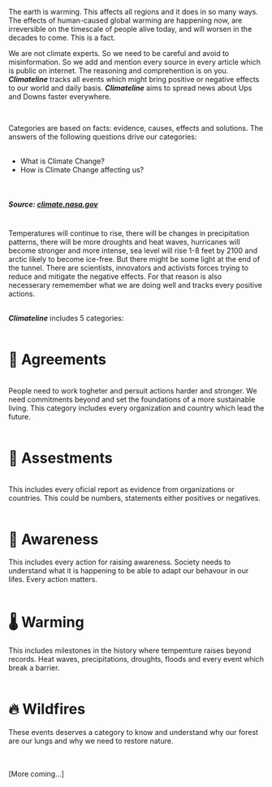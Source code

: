 The earth is warming. This affects all regions and it does in so many ways. The effects of human-caused global warming are happening now, are irreversible on the timescale of people alive today, and will worsen in the decades to come. This is a fact.

We are not climate experts. So we need to be careful and avoid to misinformation. So we add and mention every source in every article which is public on internet. The reasoning and comprehention is on you.
**_Climateline_** tracks all events which might bring positive or negative effects to our world and daily basis.
**_Climateline_** aims to spread news about Ups and Downs faster everywhere.  

<br />

Categories are based on facts: evidence, causes, effects and solutions. The answers of the following questions drive our categories:  
<br />

<ul>
  <li>What is Climate Change?</li>
  <li>How is Climate Change affecting us?</li>
</ul>  
<br />

##### Source: [climate.nasa.gov](https://climate.nasa.gov/faq/)  
  
<br />  
Temperatures will continue to rise, there will be changes in precipitation patterns, there will be more droughts and heat waves, hurricanes will become stronger and more intense, sea level will rise 1-8 feet by 2100 and arctic likely to become ice-free. But there might be some light at the end of the tunnel. There are scientists, innovators and activists forces trying to reduce and mitigate the negative effects. For that reason is also necesserary rememember what we are doing well and tracks every positive actions.  
<br /><br />

**_Climateline_** includes 5 categories:  
<br />

# 🤝 Agreements  

<br />
People need to work togheter and persuit actions harder and stronger. We need commitments beyond and set the foundations of a more sustainable living. This category includes every organization and country which lead the future.  
<br /><br />

# 📃 Assestments  
<br />
This includes every oficial report as evidence from organizations or countries. This could be numbers, statements either positives or negatives.
<br /><br />

# 📢 Awareness

This includes every action for raising awareness. Society needs to understand what it is happening to be able to adapt our behavour in our lifes. Every action matters.  
<br />

# 🌡 Warming

This includes milestones in the history where tempemture raises beyond records. Heat waves, precipitations, droughts, floods and every event which break a barrier.  
<br />

# 🔥 Wildfires

These events deserves a category to know and understand why our forest are our lungs and why we need to restore nature.  

<br />  <br />
[More coming...]
